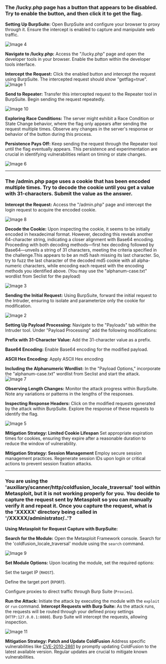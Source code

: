 ### The /lucky.php page has a button that appears to be disabled. Try to enable the button, and then click it to get the flag.

**Setting Up BurpSuite:**
Open BurpSuite and configure your browser to proxy through it. Ensure the intercept is enabled to capture and manipulate web traffic.

<img class="post-image-small" src="{{site.baseurl}}\assets\images\2023-12-1-Web-Proxies-Skill_Assessmnent_images\images\image4.png" alt="Image 4">

**Navigate to /lucky.php:**
Access the "/lucky.php" page and open the developer tools in your browser. Enable the button within the developer tools interface.


**Intercept the Request:**
Click the enabled button and intercept the request using BurpSuite. The intercepted request should show "getflag=true".
<img class="post-image-big" src="{{site.baseurl}}\assets\images\2023-12-1-Web-Proxies-Skill_Assessmnent_images\images\image1.png" alt="Image 1">

**Send to Repeater:**
Transfer this intercepted request to the Repeater tool in BurpSuite. Begin sending the request repeatedly.

<img class="post-image-big" src="{{site.baseurl}}\assets\images\2023-12-1-Web-Proxies-Skill_Assessmnent_images\images\image10.png" alt="Image 10">

**Exploring Race Conditions:**
The server might exhibit a Race Condition or State Change behavior, where the flag only appears after sending the request multiple times. Observe any changes in the server's response or behavior of the button during this process.

**Persistence Pays Off:**
Keep sending the request through the Repeater tool until the flag eventually appears. This persistence and experimentation are crucial in identifying vulnerabilities reliant on timing or state changes.

<img class="post-image-big" src="{{site.baseurl}}\assets\images\2023-12-1-Web-Proxies-Skill_Assessmnent_images\images\image6.png" alt="Image 6">

---
### The /admin.php page uses a cookie that has been encoded multiple times. Try to decode the cookie until you get a value with 31-characters. Submit the value as the answer.


**Intercept the Request:**
Access the "/admin.php" page and intercept the login request to acquire the encoded cookie.

<img class="post-image-small" src="{{site.baseurl}}\assets\images\2023-12-1-Web-Proxies-Skill_Assessmnent_images\images\image8.png" alt="Image 8">


**Decode the Cookie:**
Upon inspecting the cookie, it seems to be initially encoded in hexadecimal format. However, decoding this reveals another 64-character string, indicating a closer alignment with Base64 encoding. Proceeding with both decoding methods—first hex decoding followed by Base64—unveils a string of 31 characters, meeting the criteria specified in the challenge.This appears to be an md5 hash missing its last character. So, try to fuzz the last character of the decoded md5 cookie with all alpha-numeric characters, while encoding each request with the encoding methods you identified above. (You may use the "alphanum-case.txt" wordlist from Seclist for the payload)

<img class="post-image-big" src="{{site.baseurl}}\assets\images\2023-12-1-Web-Proxies-Skill_Assessmnent_images\images\image3.png" alt="Image 3">


**Sending the Initial Request:**
Using BurpSuite, forward the initial request to the Intruder, ensuring to isolate and parameterize only the cookie for modification.

<img class="post-image-big" src="{{site.baseurl}}\assets\images\2023-12-1-Web-Proxies-Skill_Assessmnent_images\images\image2.png" alt="Image 2">

**Setting Up Payload Processing:**
Navigate to the "Payloads" tab within the Intruder tool. Under "Payload Processing" add the following modifications:

**Prefix with 31-Character Value:** Add the 31-character value as a prefix.

**Base64 Encoding:** Enable Base64 encoding for the modified payload.

**ASCII Hex Encoding:** Apply ASCII Hex encoding


**Including the Alphanumeric Wordlist:**
In the "Payload Options," incorporate the "alphanum-case.txt" wordlist from Seclist and start the attack.
<img class="post-image-big" src="{{site.baseurl}}\assets\images\2023-12-1-Web-Proxies-Skill_Assessmnent_images\images\image7.png" alt="Image 7">

**Observing Length Changes:**
Monitor the attack progress within BurpSuite. Note any variations or patterns in the lengths of the responses.

**Inspecting Response Headers:**
Click on the modified requests generated by the attack within BurpSuite. Explore the response of these requests to identify the flag.

<img class="post-image-big" src="{{site.baseurl}}\assets\images\2023-12-1-Web-Proxies-Skill_Assessmnent_images\images\image5.png" alt="Image 5">

**Mitigation Strategy: Limited Cookie Lifespan** Set appropriate expiration times for cookies, ensuring they expire after a reasonable duration to reduce the window of vulnerability.

**Mitigation Strategy: Session Management** Employ secure session management practices. Regenerate session IDs upon login or critical actions to prevent session fixation attacks.

---
### You are using the 'auxiliary/scanner/http/coldfusion_locale_traversal' tool within Metasploit, but it is not working properly for you. You decide to capture the request sent by Metasploit so you can manually verify it and repeat it. Once you capture the request, what is the 'XXXXX' directory being called in '/XXXXX/administrator/..'?


**Using Metasploit for Request Capture with BurpSuite:**

**Search for the Module:** Open the Metasploit Framework console. Search for the 'coldfusion_locale_traversal' module using the `search` command.

<img class="post-image-big" src="{{site.baseurl}}\assets\images\2023-12-1-Web-Proxies-Skill_Assessmnent_images\images\image9.png" alt="Image 9">

**Set Module Options:** Upon locating the module, set the required options:

Set the target IP (`RHOST`).

Define the target port (`RPORT`).

Configure proxies to direct traffic through Burp Suite (`Proxies`).

**Run the Attack:** Initiate the attack by executing the module with the `exploit` or `run` command.
**Intercept Requests with Burp Suite:** As the attack runs, the requests will be routed through your defined proxy settings (`HTTP:127.0.0.1:8080`). Burp Suite will intercept the requests, allowing inspection.

<img class="post-image-big" src="{{site.baseurl}}\assets\images\2023-12-1-Web-Proxies-Skill_Assessmnent_images\images\image11.png" alt="Image 11">

**Mitigation Strategy: Patch and Update ColdFusion** Address specific vulnerabilities like [CVE-2010-2861](https://cve.mitre.org/cgi-bin/cvename.cgi?name=CVE-2010-2861) by promptly updating ColdFusion to the latest available version. Regular updates are crucial to mitigate known vulnerabilities.
